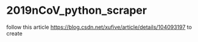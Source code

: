 # 2019nCoV_python_scraper
follow this article https://blog.csdn.net/xufive/article/details/104093197 to create
